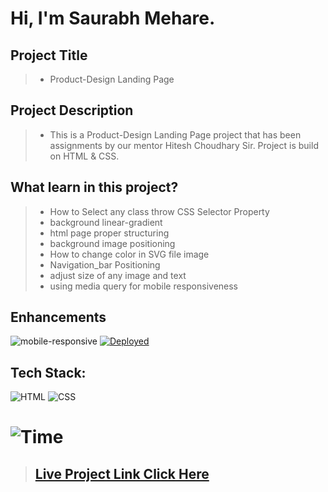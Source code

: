 #  **Hi, I'm Saurabh Mehare.**

## Project Title

> - Product-Design Landing Page

## Project Description

> - This is a Product-Design Landing Page project that has been assignments by our mentor Hitesh Choudhary Sir. Project is build on HTML & CSS.


## What learn in this project?
> - How to Select any class throw CSS  Selector Property
> - background linear-gradient
> - html page proper structuring
> - background image positioning
> - How to  change color in SVG file image 
> - Navigation_bar Positioning
> - adjust size of any image and text
> - using media query for mobile responsiveness




## Enhancements
![mobile-responsive](https://img.shields.io/badge/Mobile%20Responsive-Yes-green)
[![Deployed](https://img.shields.io/badge/Deployed-Yes-green)](https://shopify-alpha-iota.vercel.app/)

## Tech Stack:

![HTML](https://img.shields.io/badge/html-3670A0?style=for-the-badge&logo=html5&logoColor=white)
![CSS](https://img.shields.io/badge/css-03103C?style=for-the-badge&logo=css3&logoColor=white)


# ![Time](https://img.shields.io/badge/Time%20Taken-10hrs-green)



>## **[Live Project Link Click Here ](https://project11-productDesign.netlify.app/)**


